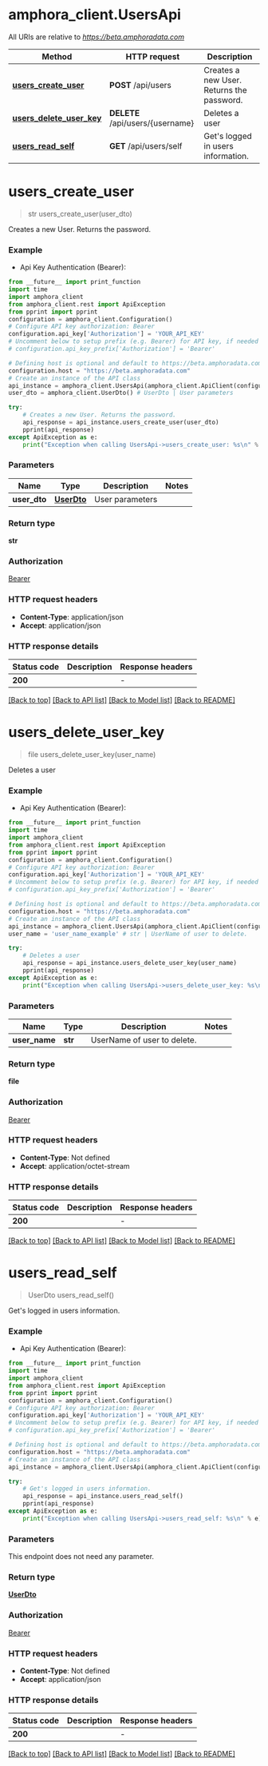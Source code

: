 # amphora_client.UsersApi

All URIs are relative to *https://beta.amphoradata.com*

Method | HTTP request | Description
------------- | ------------- | -------------
[**users_create_user**](UsersApi.md#users_create_user) | **POST** /api/users | Creates a new User. Returns the password.
[**users_delete_user_key**](UsersApi.md#users_delete_user_key) | **DELETE** /api/users/{username} | Deletes a user
[**users_read_self**](UsersApi.md#users_read_self) | **GET** /api/users/self | Get&#39;s logged in users information.


# **users_create_user**
> str users_create_user(user_dto)

Creates a new User. Returns the password.

### Example

* Api Key Authentication (Bearer):
```python
from __future__ import print_function
import time
import amphora_client
from amphora_client.rest import ApiException
from pprint import pprint
configuration = amphora_client.Configuration()
# Configure API key authorization: Bearer
configuration.api_key['Authorization'] = 'YOUR_API_KEY'
# Uncomment below to setup prefix (e.g. Bearer) for API key, if needed
# configuration.api_key_prefix['Authorization'] = 'Bearer'

# Defining host is optional and default to https://beta.amphoradata.com
configuration.host = "https://beta.amphoradata.com"
# Create an instance of the API class
api_instance = amphora_client.UsersApi(amphora_client.ApiClient(configuration))
user_dto = amphora_client.UserDto() # UserDto | User parameters

try:
    # Creates a new User. Returns the password.
    api_response = api_instance.users_create_user(user_dto)
    pprint(api_response)
except ApiException as e:
    print("Exception when calling UsersApi->users_create_user: %s\n" % e)
```

### Parameters

Name | Type | Description  | Notes
------------- | ------------- | ------------- | -------------
 **user_dto** | [**UserDto**](UserDto.md)| User parameters | 

### Return type

**str**

### Authorization

[Bearer](../README.md#Bearer)

### HTTP request headers

 - **Content-Type**: application/json
 - **Accept**: application/json

### HTTP response details
| Status code | Description | Response headers |
|-------------|-------------|------------------|
**200** |  |  -  |

[[Back to top]](#) [[Back to API list]](../README.md#documentation-for-api-endpoints) [[Back to Model list]](../README.md#documentation-for-models) [[Back to README]](../README.md)

# **users_delete_user_key**
> file users_delete_user_key(user_name)

Deletes a user

### Example

* Api Key Authentication (Bearer):
```python
from __future__ import print_function
import time
import amphora_client
from amphora_client.rest import ApiException
from pprint import pprint
configuration = amphora_client.Configuration()
# Configure API key authorization: Bearer
configuration.api_key['Authorization'] = 'YOUR_API_KEY'
# Uncomment below to setup prefix (e.g. Bearer) for API key, if needed
# configuration.api_key_prefix['Authorization'] = 'Bearer'

# Defining host is optional and default to https://beta.amphoradata.com
configuration.host = "https://beta.amphoradata.com"
# Create an instance of the API class
api_instance = amphora_client.UsersApi(amphora_client.ApiClient(configuration))
user_name = 'user_name_example' # str | UserName of user to delete.

try:
    # Deletes a user
    api_response = api_instance.users_delete_user_key(user_name)
    pprint(api_response)
except ApiException as e:
    print("Exception when calling UsersApi->users_delete_user_key: %s\n" % e)
```

### Parameters

Name | Type | Description  | Notes
------------- | ------------- | ------------- | -------------
 **user_name** | **str**| UserName of user to delete. | 

### Return type

**file**

### Authorization

[Bearer](../README.md#Bearer)

### HTTP request headers

 - **Content-Type**: Not defined
 - **Accept**: application/octet-stream

### HTTP response details
| Status code | Description | Response headers |
|-------------|-------------|------------------|
**200** |  |  -  |

[[Back to top]](#) [[Back to API list]](../README.md#documentation-for-api-endpoints) [[Back to Model list]](../README.md#documentation-for-models) [[Back to README]](../README.md)

# **users_read_self**
> UserDto users_read_self()

Get's logged in users information.

### Example

* Api Key Authentication (Bearer):
```python
from __future__ import print_function
import time
import amphora_client
from amphora_client.rest import ApiException
from pprint import pprint
configuration = amphora_client.Configuration()
# Configure API key authorization: Bearer
configuration.api_key['Authorization'] = 'YOUR_API_KEY'
# Uncomment below to setup prefix (e.g. Bearer) for API key, if needed
# configuration.api_key_prefix['Authorization'] = 'Bearer'

# Defining host is optional and default to https://beta.amphoradata.com
configuration.host = "https://beta.amphoradata.com"
# Create an instance of the API class
api_instance = amphora_client.UsersApi(amphora_client.ApiClient(configuration))

try:
    # Get's logged in users information.
    api_response = api_instance.users_read_self()
    pprint(api_response)
except ApiException as e:
    print("Exception when calling UsersApi->users_read_self: %s\n" % e)
```

### Parameters
This endpoint does not need any parameter.

### Return type

[**UserDto**](UserDto.md)

### Authorization

[Bearer](../README.md#Bearer)

### HTTP request headers

 - **Content-Type**: Not defined
 - **Accept**: application/json

### HTTP response details
| Status code | Description | Response headers |
|-------------|-------------|------------------|
**200** |  |  -  |

[[Back to top]](#) [[Back to API list]](../README.md#documentation-for-api-endpoints) [[Back to Model list]](../README.md#documentation-for-models) [[Back to README]](../README.md)

